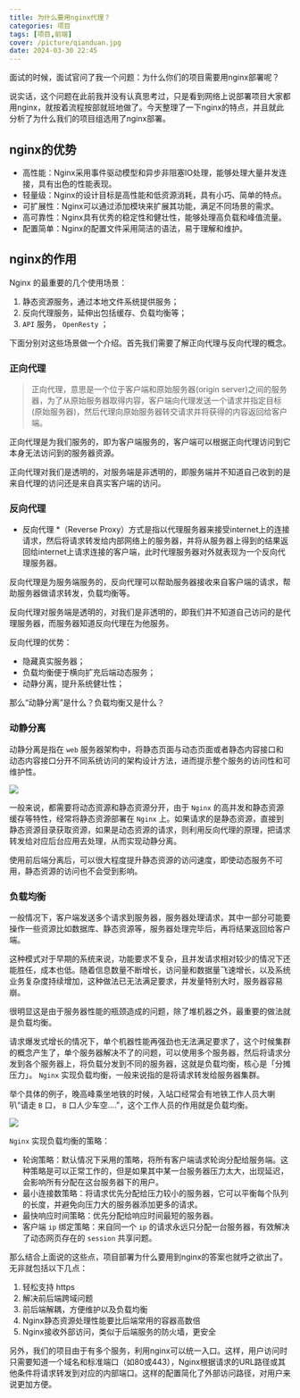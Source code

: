 ```yaml
---
title: 为什么要用nginx代理？
categories: 项目
tags: [项目,前端]
cover: /picture/qianduan.jpg
date: 2024-03-30 22:45
---
```


面试的时候，面试官问了我一个问题：为什么你们的项目需要用nginx部署呢？

说实话，这个问题在此前我并没有认真思考过，只是看到网络上说部署项目大家都用nginx，就按着流程按部就班地做了。今天整理了一下nginx的特点，并且就此分析了为什么我们的项目组选用了nginx部署。

## nginx的优势

- 高性能：Nginx采用事件驱动模型和异步非阻塞IO处理，能够处理大量并发连接，具有出色的性能表现。
- 轻量级：Nginx的设计目标是高性能和低资源消耗，具有小巧、简单的特点。
- 可扩展性：Nginx可以通过添加模块来扩展其功能，满足不同场景的需求。
- 高可靠性：Nginx具有优秀的稳定性和健壮性，能够处理高负载和峰值流量。
- 配置简单：Nginx的配置文件采用简洁的语法，易于理解和维护。

## nginx的作用

Nginx 的最重要的几个使用场景：

1. 静态资源服务，通过本地文件系统提供服务；
2. 反向代理服务，延伸出包括缓存、负载均衡等；
3. `API` 服务， `OpenResty` ；

下面分别对这些场景做一个介绍。首先我们需要了解正向代理与反向代理的概念。

### 正向代理

> 正向代理，意思是一个位于客户端和原始服务器(origin server)之间的服务器，为了从原始服务器取得内容，客户端向代理发送一个请求并指定目标(原始服务器)，然后代理向原始服务器转交请求并将获得的内容返回给客户端。

正向代理是为我们服务的，即为客户端服务的，客户端可以根据正向代理访问到它本身无法访问到的服务器资源。 

正向代理对我们是透明的，对服务端是非透明的，即服务端并不知道自己收到的是来自代理的访问还是来自真实客户端的访问。 

### 反向代理

- 反向代理 \*（Reverse Proxy）方式是指以代理服务器来接受internet上的连接请求，然后将请求转发给内部网络上的服务器，并将从服务器上得到的结果返回给internet上请求连接的客户端，此时代理服务器对外就表现为一个反向代理服务器。

反向代理是为服务端服务的，反向代理可以帮助服务器接收来自客户端的请求，帮助服务器做请求转发，负载均衡等。

反向代理对服务端是透明的，对我们是非透明的，即我们并不知道自己访问的是代理服务器，而服务器知道反向代理在为他服务。

反向代理的优势：

- 隐藏真实服务器；
- 负载均衡便于横向扩充后端动态服务；
- 动静分离，提升系统健壮性；

那么“动静分离”是什么？负载均衡又是什么？

### 动静分离

动静分离是指在 `web` 服务器架构中，将静态页面与动态页面或者静态内容接口和动态内容接口分开不同系统访问的架构设计方法，进而提示整个服务的访问性和可维护性。

![](1.png)

一般来说，都需要将动态资源和静态资源分开，由于 `Nginx` 的高并发和静态资源缓存等特性，经常将静态资源部署在 `Nginx` 上。如果请求的是静态资源，直接到静态资源目录获取资源，如果是动态资源的请求，则利用反向代理的原理，把请求转发给对应后台应用去处理，从而实现动静分离。

使用前后端分离后，可以很大程度提升静态资源的访问速度，即使动态服务不可用，静态资源的访问也不会受到影响。 

### 负载均衡

一般情况下，客户端发送多个请求到服务器，服务器处理请求，其中一部分可能要操作一些资源比如数据库、静态资源等，服务器处理完毕后，再将结果返回给客户端。 

这种模式对于早期的系统来说，功能要求不复杂，且并发请求相对较少的情况下还能胜任，成本也低。随着信息数量不断增长，访问量和数据量飞速增长，以及系统业务复杂度持续增加，这种做法已无法满足要求，并发量特别大时，服务器容易崩。 

很明显这是由于服务器性能的瓶颈造成的问题，除了堆机器之外，最重要的做法就是负载均衡。

请求爆发式增长的情况下，单个机器性能再强劲也无法满足要求了，这个时候集群的概念产生了，单个服务器解决不了的问题，可以使用多个服务器，然后将请求分发到各个服务器上，将负载分发到不同的服务器，这就是负载均衡，核心是「分摊压力」。 `Nginx` 实现负载均衡，一般来说指的是将请求转发给服务器集群。

举个具体的例子，晚高峰乘坐地铁的时候，入站口经常会有地铁工作人员大喇叭“请走 `B` 口， `B` 口人少车空....”，这个工作人员的作用就是负载均衡。

![](2.png)

`Nginx` 实现负载均衡的策略：

- 轮询策略：默认情况下采用的策略，将所有客户端请求轮询分配给服务端。这种策略是可以正常工作的，但是如果其中某一台服务器压力太大，出现延迟，会影响所有分配在这台服务器下的用户。
- 最小连接数策略：将请求优先分配给压力较小的服务器，它可以平衡每个队列的长度，并避免向压力大的服务器添加更多的请求。
- 最快响应时间策略：优先分配给响应时间最短的服务器。
- 客户端 `ip` 绑定策略：来自同一个 `ip` 的请求永远只分配一台服务器，有效解决了动态网页存在的 `session` 共享问题。

那么结合上面说的这些点，项目部署为什么要用到nginx的答案也就呼之欲出了。无非就包括以下几点：

1. 轻松支持 https
2. 解决前后端跨域问题
3. 前后端解耦，方便维护以及负载均衡
4. Nginx静态资源处理性能要比后端常用的容器高数倍
5. Nginx接收外部访问，类似于后端服务的防火墙，更安全

另外，我们的项目由于有多个服务，利用nginx可以统一入口。这样，用户访问时只需要知道一个域名和标准端口（如80或443），Nginx根据请求的URL路径或其他条件将请求转发到对应的内部端口。这样的配置简化了外部访问路径，对用户来说更加方便。
